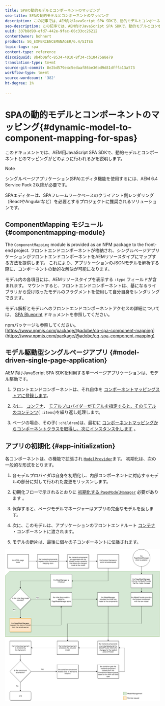 ```yaml
---
title: SPAの動的モデルとコンポーネントのマッピング
seo-title: SPAの動的モデルとコンポーネントのマッピング
description: この記事では、AEM向けJavaScript SPA SDKで、動的モデルとコンポーネントとのマッピングがどのように行われるかを説明します。
seo-description: この記事では、AEM向けJavaScript SPA SDKで、動的モデルとコンポーネントとのマッピングがどのように行われるかを説明します。
uuid: 337b8d90-efd7-442e-9fac-66c33cc26212
contentOwner: bohnert
products: SG_EXPERIENCEMANAGER/6.4/SITES
topic-tags: spa
content-type: reference
discoiquuid: 8b4b0afc-8534-4010-8f34-cb10475a8e79
translation-type: tm+mt
source-git-commit: 8e2bd579e4c5edaaf86be36bd9d81dfffa13a573
workflow-type: tm+mt
source-wordcount: '382'
ht-degree: 1%

---
```



# SPAの動的モデルとコンポーネントのマッピング{#dynamic-model-to-component-mapping-for-spas}

このドキュメントでは、AEM用JavaScript SPA SDKで、動的モデルとコンポーネントとのマッピングがどのように行われるかを説明します。

>[!NOTE]
>シングルページアプリケーション(SPA)エディタ機能を使用するには、AEM 6.4 Service Pack 2以降が必要です。
>
>SPAエディターは、SPAフレームワークベースのクライアント側レンダリング（ReactやAngularなど）を必要とするプロジェクトに推奨されるソリューションです。

## ComponentMapping モジュール {#componentmapping-module}

The `ComponentMapping` module is provided as an NPM package to the front-end project. フロントエンドコンポーネントが格納され、シングルページアプリケーションがフロントエンドコンポーネントをAEMリソースタイプにマップする方法を提供します。 これにより、アプリケーションのJSONモデルを解析する際に、コンポーネントの動的な解決が可能になります。

モデル内の各項目には、AEMリソースタイプを表示する `:type` フィールドが含まれます。 マウントすると、フロントエンドコンポーネントは、基になるライブラリから受け取ったモデルのフラグメントを使用して自分自身をレンダリングできます。

モデル解析とモデルへのフロントエンドコンポーネントアクセスの詳細については、 [SPA Blueprint](/help/sites-developing/spa-blueprint.md) ドキュメントを参照してください。

npmパッケージも参照してください。 [https://www.npmjs.com/package/@adobe/cq-spa-component-mapping](https://www.npmjs.com/package/@adobe/cq-spa-component-mapping)

## モデル駆動型シングルページアプリ {#model-driven-single-page-application}

AEM向けJavaScript SPA SDKを利用する単一ページアプリケーションは、モデル駆動です。

1. フロントエンドコンポーネントは、それ自体を [コンポーネントマッピングストアに登録します](/help/sites-developing/spa-dynamic-model-to-component-mapping.md#componentmapping-module)。
1. 次に、 [コンテナ](/help/sites-developing/spa-blueprint.md#container)、 [モデルプロバイダーがモデルを指定すると、そのモデルのコンテンツ](/help/sites-developing/spa-blueprint.md#the-model-provider)( `:items`)を繰り返し処理します。

1. ページの場合、その子( `:children`)は、最初に [コンポーネントマッピングからコンポーネントクラスを取得し、次にインスタンス化します](/help/sites-developing/spa-blueprint.md#componentmapping) 。

## アプリの初期化 {#app-initialization}

各コンポーネントは、の機能で拡張され [`ModelProvider`](/help/sites-developing/spa-blueprint.md#the-model-provider)ます。 初期化は、次の一般的な形式をとります。

1. 各モデルプロバイダは自身を初期化し、内部コンポーネントに対応するモデルの部分に対して行われた変更をリッスンします。
1. 初期化フローで示されるとおりに [ 初期化する `PageModelManager`](/help/sites-developing/spa-blueprint.md#pagemodelmanager) 必要があります [](/help/sites-developing/spa-blueprint.md)。

1. 保存すると、ページモデルマネージャーはアプリの完全なモデルを返します。
1. 次に、このモデルは、アプリケーションのフロントエンドルート [コンテナ](/help/sites-developing/spa-blueprint.md#container) ・コンポーネントに渡されます。
1. モデルの断片は、最後に個々の子コンポーネントに伝播されます。

![app_model_initialization](assets/app_model_initialization.png)

